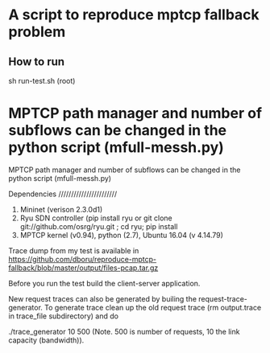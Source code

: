 
# A script to reproduce mptcp fallback problem  

How to run 
-----------------

sh run-test.sh (root)

MPTCP path manager and number of subflows can be changed in the python script (mfull-messh.py)
=======
MPTCP path manager and number of subflows can be changed in the python script (mfull-messh.py)

Dependencies
///////////////////////

1. Mininet (verison 2.3.0d1)
2. Ryu SDN controller (pip install ryu or git clone git://github.com/osrg/ryu.git ; cd ryu; pip install 
3. MPTCP kernel (v0.94), python (2.7), Ubuntu 16.04 (v 4.14.79)

Trace dump from my test is available in https://github.com/dboru/reproduce-mptcp-fallback/blob/master/output/files-pcap.tar.gz

Before you run the test build the client-server application. 

New request traces can also be generated by builing the request-trace-generator. To generate trace clean up the old request trace (rm output.trace in trace_file subdirectory) and do 

./trace_generator 10 500  (Note. 500 is number of requests, 10 the link capacity (bandwidth)). 









 

